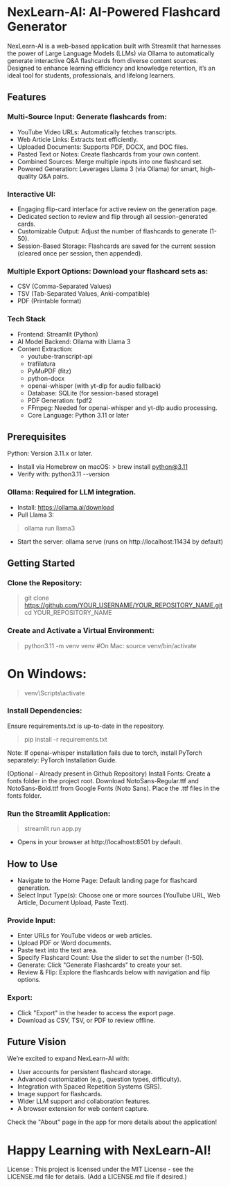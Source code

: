 # NexLearn-AI: AI-Powered Flashcard Generator

NexLearn-AI is a web-based application built with Streamlit that harnesses the power of Large Language Models (LLMs) via Ollama to automatically generate interactive Q&A flashcards from diverse content sources. Designed to enhance learning efficiency and knowledge retention, it’s an ideal tool for students, professionals, and lifelong learners.

## Features

### Multi-Source Input: Generate flashcards from:

- YouTube Video URLs: Automatically fetches transcripts.
- Web Article Links: Extracts text efficiently.
- Uploaded Documents: Supports PDF, DOCX, and DOC files.
-  Pasted Text or Notes: Create flashcards from your own content.
- Combined Sources: Merge multiple inputs into one flashcard set.
- Powered Generation: Leverages Llama 3 (via Ollama) for smart, high-quality Q&A pairs.

### Interactive UI:

- Engaging flip-card interface for active review on the generation page.
- Dedicated section to review and flip through all session-generated cards.
- Customizable Output: Adjust the number of flashcards to generate (1-50).
- Session-Based Storage: Flashcards are saved for the current session (cleared once per session, then appended).

### Multiple Export Options: Download your flashcard sets as:

- CSV (Comma-Separated Values)
- TSV (Tab-Separated Values, Anki-compatible)
- PDF (Printable format)

### Tech Stack

- Frontend: Streamlit (Python)
- AI Model Backend: Ollama with Llama 3
- Content Extraction:
  -  youtube-transcript-api
  -  trafilatura
  -  PyMuPDF (fitz)
  -  python-docx
  -  openai-whisper (with yt-dlp for audio fallback)
  -  Database: SQLite (for session-based storage)
  -  PDF Generation: fpdf2
  -  FFmpeg: Needed for openai-whisper and yt-dlp audio processing.
  -  Core Language: Python 3.11 or later

## Prerequisites

Python: Version 3.11.x or later.
- Install via Homebrew on macOS: > brew install python@3.11
- Verify with: python3.11 --version

### Ollama: Required for LLM integration.

- Install: https://ollama.ai/download
- Pull Llama 3:
> ollama run llama3
- Start the server: ollama serve (runs on http://localhost:11434 by default)

## Getting Started

### Clone the Repository: 
> git clone https://github.com/YOUR_USERNAME/YOUR_REPOSITORY_NAME.git
> cd YOUR_REPOSITORY_NAME

### Create and Activate a Virtual Environment:

> python3.11 -m venv venv
#On Mac:
> source venv/bin/activate  
# On Windows: 
> venv\Scripts\activate

### Install Dependencies:

Ensure requirements.txt is up-to-date in the repository.
> pip install -r requirements.txt


Note: If openai-whisper installation fails due to torch, install PyTorch separately: PyTorch Installation Guide.

(Optional - Already present in Github Repository) Install Fonts:
Create a fonts folder in the project root.
Download NotoSans-Regular.ttf and NotoSans-Bold.ttf from Google Fonts (Noto Sans).
Place the .ttf files in the fonts folder.

### Run the Streamlit Application:

> streamlit run app.py
- Opens in your browser at http://localhost:8501 by default.

## How to Use

- Navigate to the Home Page: Default landing page for flashcard generation.
- Select Input Type(s): Choose one or more sources (YouTube URL, Web Article, Document Upload, Paste Text).

### Provide Input:

- Enter URLs for YouTube videos or web articles.
- Upload PDF or Word documents.
- Paste text into the text area.
- Specify Flashcard Count: Use the slider to set the number (1-50).
- Generate: Click "Generate Flashcards" to create your set.
- Review & Flip: Explore the flashcards below with navigation and flip options.

### Export:

- Click "Export" in the header to access the export page.
- Download as CSV, TSV, or PDF to review offline.

## Future Vision

We’re excited to expand NexLearn-AI with:

- User accounts for persistent flashcard storage.
- Advanced customization (e.g., question types, difficulty).
- Integration with Spaced Repetition Systems (SRS).
- Image support for flashcards.
- Wider LLM support and collaboration features.
- A browser extension for web content capture.

Check the "About" page in the app for more details about the application!

# Happy Learning with NexLearn-AI! 

License : This project is licensed under the MIT License - see the LICENSE.md file for details. (Add a LICENSE.md file if desired.)




